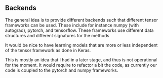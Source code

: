 ## Backends

The general idea is to provide different backends such that different tensor frameworks can be used. These include for instance numpy (with autograd), pytorch, and tensorflow.
These frameworks use different data structures and different signatures for the methods.

It would be nice to have learning models that are more or less independent of the tensor framework as done in Keras.

This is mostly an idea that I had in a later stage, and thus is not operational for the moment. It would require to refactor a bit the code, as currently our code is coupled to the pytorch and numpy frameworks.
